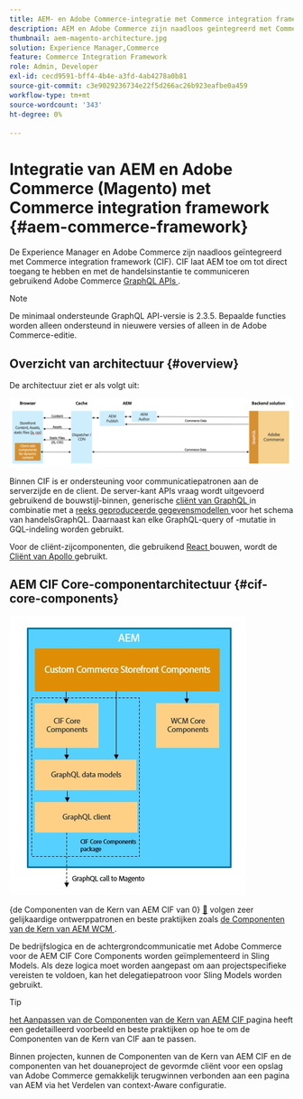 ```yaml
---
title: AEM- en Adobe Commerce-integratie met Commerce integration framework
description: AEM en Adobe Commerce zijn naadloos geïntegreerd met Commerce integration framework (CIF). CIF stelt AEM in staat toegang te krijgen tot een Adobe Commerce-exemplaar en te communiceren met Adobe Commerce via GraphQL. AEM-auteurs kunnen ook Product- en rubriekkiezers en de productconsole gebruiken om door producten en categoriegegevens te bladeren die op verzoek van Adobe Commerce zijn opgehaald. Daarnaast biedt CIF een winkel die de handelsprojecten kan versnellen.
thumbnail: aem-magento-architecture.jpg
solution: Experience Manager,Commerce
feature: Commerce Integration Framework
role: Admin, Developer
exl-id: cecd9591-bff4-4b4e-a3fd-4ab4278a0b81
source-git-commit: c3e9029236734e22f5d266ac26b923eafbe0a459
workflow-type: tm+mt
source-wordcount: '343'
ht-degree: 0%

---
```


# Integratie van AEM en Adobe Commerce (Magento) met Commerce integration framework {#aem-commerce-framework}

De Experience Manager en Adobe Commerce zijn naadloos geïntegreerd met Commerce integration framework (CIF). CIF laat AEM toe om tot direct toegang te hebben en met de handelsinstantie te communiceren gebruikend Adobe Commerce [ GraphQL APIs ](https://devdocs.magento.com/guides/v2.4/graphql/).

>[!NOTE]
>
>De minimaal ondersteunde GraphQL API-versie is 2.3.5. Bepaalde functies worden alleen ondersteund in nieuwere versies of alleen in de Adobe Commerce-editie.

## Overzicht van architectuur {#overview}

De architectuur ziet er als volgt uit:

![ het Overzicht van de Architectuur van CIF ](../assets/AEM_Magento_Architecture.png)

Binnen CIF is er ondersteuning voor communicatiepatronen aan de serverzijde en de client.
De server-kant APIs vraag wordt uitgevoerd gebruikend de bouwstijl-binnen, generische [ cliënt van GraphQL ](https://github.com/adobe/commerce-cif-graphql-client) in combinatie met a [ reeks geproduceerde gegevensmodellen ](https://github.com/adobe/commerce-cif-magento-graphql) voor het schema van handelsGraphQL. Daarnaast kan elke GraphQL-query of -mutatie in GQL-indeling worden gebruikt.

Voor de cliënt-zijcomponenten, die gebruikend [ React ](https://reactjs.org/) bouwen, wordt de [ Cliënt van Apollo ](https://www.apollographql.com/docs/react/) gebruikt.

## AEM CIF Core-componentarchitectuur {#cif-core-components}

![ de Architectuur van de Component van de Kern van AEM CIF ](../assets/cif-component-architecture.jpg)

{de Componenten van de Kern van AEM CIF van 0} [&#128279;](https://github.com/adobe/aem-core-cif-components) volgen zeer gelijkaardige ontwerppatronen en beste praktijken zoals [ de Componenten van de Kern van AEM WCM ](https://github.com/adobe/aem-core-wcm-components).

De bedrijfslogica en de achtergrondcommunicatie met Adobe Commerce voor de AEM CIF Core Components worden geïmplementeerd in Sling Models. Als deze logica moet worden aangepast om aan projectspecifieke vereisten te voldoen, kan het delegatiepatroon voor Sling Models worden gebruikt.

>[!TIP]
>
>[ het Aanpassen van de Componenten van de Kern van AEM CIF ](../customizing/customize-cif-components.md) pagina heeft een gedetailleerd voorbeeld en beste praktijken op hoe te om de Componenten van de Kern van CIF aan te passen.

Binnen projecten, kunnen de Componenten van de Kern van AEM CIF en de componenten van het douaneproject de gevormde cliënt voor een opslag van Adobe Commerce gemakkelijk terugwinnen verbonden aan een pagina van AEM via het Verdelen van context-Aware configuratie.
